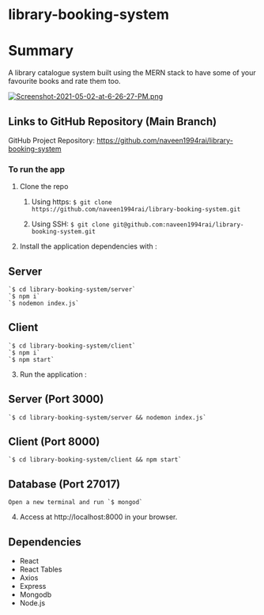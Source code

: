 # library-booking-system

# Summary
A library catalogue system built using the MERN stack to have some of your favourite books and rate them too.

[![Screenshot-2021-05-02-at-6-26-27-PM.png](https://i.postimg.cc/jSRV3LRn/Screenshot-2021-05-02-at-6-26-27-PM.png)](https://postimg.cc/GHgSH38b)

## Links to GitHub Repository (Main Branch)
GitHub Project Repository: https://github.com/naveen1994rai/library-booking-system


### To run the app
1. Clone the repo 
   1. Using https:
      `$ git clone https://github.com/naveen1994rai/library-booking-system.git`
   
   2. Using SSH:
      `$ git clone git@github.com:naveen1994rai/library-booking-system.git`

2. Install the application dependencies with :
  ## Server
    `$ cd library-booking-system/server`
    `$ npm i`
    `$ nodemon index.js`

  ## Client
    `$ cd library-booking-system/client`
    `$ npm i`
    `$ npm start`
  
3. Run the application :
  ## Server (Port 3000)
    `$ cd library-booking-system/server && nodemon index.js`

  ## Client (Port 8000)
    `$ cd library-booking-system/client && npm start`

  ## Database (Port 27017)
    Open a new terminal and run `$ mongod`

4. Access at http://localhost:8000 in your browser.

## Dependencies
   * React
   * React Tables
   * Axios
   * Express
   * Mongodb
   * Node.js

